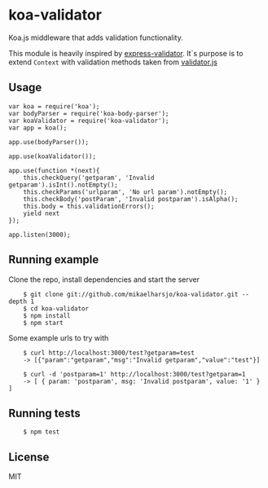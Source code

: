 koa-validator
=============

Koa.js middleware that adds validation functionality.

This module is heavily inspired by [express-validator](https://github.com/ctavan/express-validator). It´s purpose is to extend `Context` with validation methods taken from [validator.js](https://github.com/chriso/validator.js)


## Usage
    var koa = require('koa');
    var bodyParser = require('koa-body-parser');
    var koaValidator = require('koa-validator');
    var app = koa();
    
    app.use(bodyParser());
    
    app.use(koaValidator());
    
    app.use(function *(next){
    	this.checkQuery('getparam', 'Invalid getparam').isInt().notEmpty();
    	this.checkParams('urlparam', 'No url param').notEmpty();
    	this.checkBody('postParam', 'Invalid postparam').isAlpha();
    	this.body = this.validationErrors();
    	yield next
    });
    
    app.listen(3000);
    
## Running example
Clone the repo, install dependencies and start the server

        $ git clone git://github.com/mikaelharsjo/koa-validator.git --depth 1
        $ cd koa-validator
        $ npm install
        $ npm start

Some example urls to try with

        $ curl http://localhost:3000/test?getparam=test
        -> [{"param":"getparam","msg":"Invalid getparam","value":"test"}]
        
        $ curl -d 'postparam=1' http://localhost:3000/test?getparam=1
        -> [ { param: 'postparam', msg: 'Invalid postparam', value: '1' } ]        

## Running tests
        $ npm test

## License
MIT
